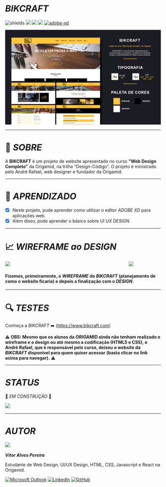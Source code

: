 <div>
  <h1><i>BIKCRAFT</i></h1>

  ![shields](https://img.shields.io/github/forks/vitoralvesp/bikcraft?color=%23FEC63E&label=forks&style=for-the-badge)
  <img src="https://img.shields.io/github/license/vitoralvesp/bikcraft?color=%23FEC63E&style=for-the-badge"/> 
  <img src="https://img.shields.io/github/issues/vitoralvesp/bikcraft?color=%23FEC63E&style=for-the-badge"/> 
  <img src="https://img.shields.io/github/stars/vitoralvesp/bikcraft?color=%23FEC63E&style=for-the-badge"/>
  [![adobe-xd](https://img.shields.io/static/v1?label=MADE%20WITH&message=ADOBE%20XD&color=black&style=for-the-badge&logo=adobe-xd&logoColor=black)](https://www.adobe.com/br/products/xd/details.html)

  
<img hidth="900" src="https://raw.githubusercontent.com/vitoralvesp/bikcraft/master/GitHub%20-%20bikcraft.png">
</div>

---

#  :wolf: *SOBRE*
  
A **BIKCRAFT** é um projeto de website apresentado no curso **"Web Design Completo"** da Origamid, na trilha "Design-Código". O projeto é ministrado pelo André Rafael, web designer e fundador da Origamid.
    

   
 ---
 
#  :book: *APRENDIZADO* 

- [x] Neste projeto, pude aprender como utilizar o editor *ADOBE XD* para aplicações web.
- [x] Além disso, pude aprender o básico sobre *UI UX DESIGN*.

---

#  :chart_with_upwards_trend: *WIREFRAME ao DESIGN*

<div style="float">
  <img width="400" align="left" src="https://media.giphy.com/media/Ykn1y4VtG26h5y2BPo/giphy.gif">
  <img width="400" float="right" src="https://media.giphy.com/media/SvLnDlgu8CRcSYBUBl/giphy.gif">
</div>

<div>  
  <h4>Fizemos, primeiramente, o <i>WIREFRAME</i> do <i>BIKCRAFT</i> (planejamento de como o website ficaria) e depois a finalização com o <i>DESIGN</i>.</h4>
</div>

---

#  :mag: *TESTES*

Conheça a *BIKCRAFT*  :arrow_right: (https://www.bikcraft.com)

:warning: **OBS: Mesmo que os alunos da *ORIGAMID* ainda não tenham realizado o wireframe e o design ou até mesmo a codificação (HTML5 e CSS), o André Rafael, que é responsável pelo curso, deixou o website da *BIKCRAFT* disponível para quem quiser acessar (basta clicar no link acima para navegar).** :warning:


---

# *STATUS*

:construction: *EM CONSTRUÇÃO* :construction:
 
<img width="200" src="https://media1.tenor.com/images/c11a31de6a7f63b4aa3c5897edc43383/tenor.gif?itemid=9834051">

---

# *AUTOR*

<div height="50" width="50" style="border-radius:50" >
  <img src="https://avatars2.githubusercontent.com/u/68354632?s=96&v=4"/>
</div>


*__Vitor Alves Pereira__*
  
Estudante de Web Design, UI/UX Design, HTML, CSS, Javascript e React na Origamid.

<div style="float">
  
[![Microsoft Outlook](https://img.shields.io/badge/outlook-%230078D4.svg?&logo=microsoft%20outlook&style=for-the-badge)](mailto:pereira.alves.vitor@outlook.com)
[![LinkedIn](https://img.shields.io/badge/linkedin-%230077B5.svg?&style=for-the-badge&logo=linkedin&logoColor=white)](https://www.linkedin.com/in/vitor-alves-pereira-9b78801b4/)
[![GitHub](https://img.shields.io/github/followers/vitoralvesp?color=%231CB4DC&logo=github&style=for-the-badge)](https://github.com/vitoralvesp/)
</div>

[comment]: <> (https%3A%2F%2Fmicrosoftoutlook.com)



